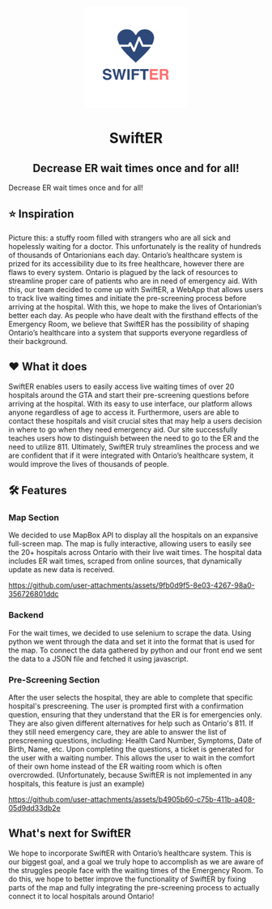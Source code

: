 <div align="center">
    <img src="Pictures/Logo.png" width=200 height=200>
    <h1>SwiftER</h1>
    <h2>Decrease ER wait times once and for all!</h2>
</div>

Decrease ER wait times once and for all!


## ⭐️ Inspiration
Picture this: a stuffy room filled with strangers who are all sick and hopelessly waiting for a doctor. This unfortunately is the reality of hundreds of thousands of Ontarionians each day. Ontario’s healthcare system is prized for its accessibility due to its free healthcare, however there are flaws to every system. Ontario is plagued by the lack of resources to streamline proper care of patients who are in need of emergency aid. With this, our team decided to come up with SwiftER, a WebApp that allows users to track live waiting times and initiate the pre-screening process before arriving at the hospital. With this, we hope to make the lives of Ontarionian’s better each day. As people who have dealt with the firsthand effects of the Emergency Room, we believe that SwiftER has the possibility of shaping Ontario’s healthcare into a system that supports everyone regardless of their background.

## ❤️ What it does
SwiftER enables users to easily access live waiting times of over 20 hospitals around the GTA and start their pre-screening questions before arriving at the hospital. With its easy to use interface, our platform allows anyone regardless of age to access it. Furthermore, users are able to contact these hospitals and visit crucial sites that may help a users decision in where to go when they need emergency aid. Our site successfully teaches users how to distinguish between the need to go to the ER and the need to utilize 811. Ultimately, SwiftER truly streamlines the process and we are confident that if it were integrated with Ontario’s healthcare system, it would improve the lives of thousands of people.

## 🛠️ Features
### Map Section
We decided to use MapBox API to display all the hospitals on an expansive full-screen map. The map is fully interactive, allowing users to easily see the 20+ hospitals across Ontario with their live wait times. The hospital data includes ER wait times, scraped from online sources, that dynamically update as new data is received.

https://github.com/user-attachments/assets/9fb0d9f5-8e03-4267-98a0-356726801ddc

### Backend
For the wait times, we decided to use selenium to scrape the data. Using python we went through the data and set it into the format that is used for the map. To connect the data gathered by python and our front end we sent the data to a JSON file and fetched it using javascript.

### Pre-Screening Section
After the user selects the hospital, they are able to complete that specific hospital's prescreening. The user is prompted first with a confirmation question, ensuring that they understand that the ER is for emergencies only. They are also given different alternatives for help such as Ontario's 811. If they still need emergency care, they are able to answer the list of prescreening questions, including: Health Card Number, Symptoms, Date of Birth, Name, etc. Upon completing the questions, a ticket is generated for the user with a waiting number. This allows the user to wait in the comfort of their own home instead of the ER waiting room which is often overcrowded. (Unfortunately, because SwiftER is not implemented in any hospitals, this feature is just an example)

https://github.com/user-attachments/assets/b4905b60-c75b-411b-a408-05d9dd33db2e

## What's next for SwiftER
We hope to incorporate SwiftER with Ontario’s healthcare system. This is our biggest goal, and a goal we truly hope to accomplish as we are aware of the struggles people face with the waiting times of the Emergency Room. To do this, we hope to better improve the functionality of SwiftER by fixing parts of the map and fully integrating the pre-screening process to actually connect it to local hospitals around Ontario!
